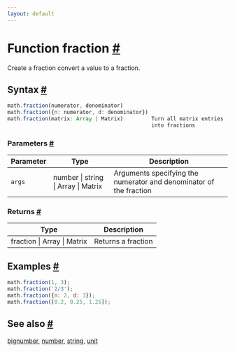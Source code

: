 ```yaml
---
layout: default
---
```


<h1 id="function-fraction">Function fraction <a href="#function-fraction" title="Permalink">#</a></h1>

Create a fraction convert a value to a fraction.


<h2 id="syntax">Syntax <a href="#syntax" title="Permalink">#</a></h2>

```js
math.fraction(numerator, denominator)
math.fraction({n: numerator, d: denominator})
math.fraction(matrix: Array | Matrix)         Turn all matrix entries
                                              into fractions
```

<h3 id="parameters">Parameters <a href="#parameters" title="Permalink">#</a></h3>

Parameter | Type | Description
--------- | ---- | -----------
`args` | number &#124; string &#124; Array &#124; Matrix |  Arguments specifying the numerator and denominator of the fraction

<h3 id="returns">Returns <a href="#returns" title="Permalink">#</a></h3>

Type | Description
---- | -----------
fraction &#124; Array &#124; Matrix | Returns a fraction


<h2 id="examples">Examples <a href="#examples" title="Permalink">#</a></h2>

```js
math.fraction(1, 3);
math.fraction('2/3');
math.fraction({n: 2, d: 3});
math.fraction([0.2, 0.25, 1.25]);
```


<h2 id="see-also">See also <a href="#see-also" title="Permalink">#</a></h2>

[bignumber](bignumber.html),
[number](number.html),
[string](string.html),
[unit](unit.html)


<!-- Note: This file is automatically generated from source code comments. Changes made in this file will be overridden. -->

